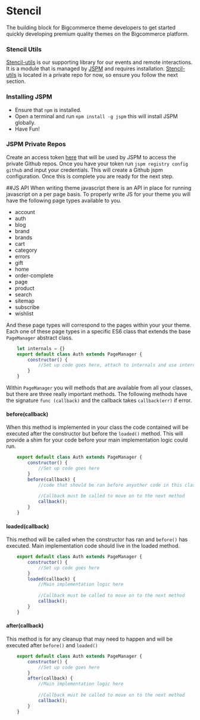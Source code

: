 # Stencil

The building block for Bigcommerce theme developers to get started quickly developing premium quality themes on the Bigcommerce platform.

### Stencil Utils
[Stencil-utils](https://github.com/bigcommerce/stencil-utils) is our supporting library for our events and remote interactions. It is a module that is managed by [JSPM](http://jspm.io)
and requires installation. [Stencil-utils](https://github.com/bigcommerce/stencil-utils) is located in a private repo for now, so ensure you follow the next section. 
### Installing JSPM
* Ensure that `npm` is installed.
* Open a terminal and run `npm install -g jspm` this will install JSPM globally.
* Have Fun!

### JSPM Private Repos
Create an access token [here](https://github.com/settings/applications) that will be used by JSPM to access the private Github repos.
Once you have your token run `jspm registry config github` and input your credentials. This will create a Github jspm configuration.
Once this is complete you are ready for the next step.

##JS API
When writing theme javascript there is an API in place for running javascript on a per page basis. To properly write JS for your theme you will have the following
page types available to you.

* account
* auth
* blog
* brand
* brands
* cart
* category
* errors
* gift
* home
* order-complete
* page
* product
* search
* sitemap
* subscribe
* wishlist

And these page types will correspond to the pages within your your theme. Each one of these page types in a specific ES6 class that extends the base `PageManager` abstract class.
```javascript
    let internals = {}
    export default class Auth extends PageManager {
        constructor() {
            //Set up code goes here, attach to internals and use internals as you would 'this'
        }
    }
```
Within `PageManager` you will methods that are available from all your classes, but there are three really important methods. The following methods have the signature
`func (callback)` and the callback takes `callback(err)` if error.

#### before(callback)
When this method is implemented in your class the code contained will be executed after the constructor but before the `loaded()` method. This will provide
a shim for your code before your main implementation logic could run.
```javascript
    export default class Auth extends PageManager {
        constructor() {
            //Set up code goes here
        }
        before(callback) {
            //code that should be ran before anyother code in this class
            
            //Callback must be called to move on to the next method
            callback();
        }
    }
```
#### loaded(callback)
This method will be called when the constructor has ran and `before()` has executed. Main implementation code should live in the loaded method.
```javascript
    export default class Auth extends PageManager {
        constructor() {
            //Set up code goes here
        }
        loaded(callback) {
            //Main implementation logic here
            
            //Callback must be called to move on to the next method
            callback();
        }
    }
```

#### after(callback)
This method is for any cleanup that may need to happen and will be executed after `before()` and `loaded()`

```javascript
    export default class Auth extends PageManager {
        constructor() {
            //Set up code goes here
        }
        after(callback) {
            //Main implementation logic here
            
            //Callback must be called to move on to the next method
            callback();
        }
    }
```
